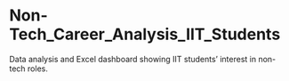# Non-Tech_Career_Analysis_IIT_Students
Data analysis and Excel dashboard showing IIT students’ interest in non-tech roles.
